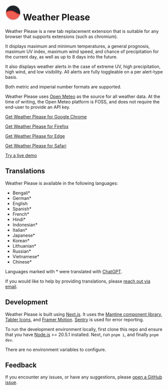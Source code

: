 # <img src="https://raw.githubusercontent.com/ggaidelevicius/weather-please/main/public/favicon.png" alt="Weather Please logo" width="50"> Weather Please

Weather Please is a new tab replacement extension that is suitable for any browser that supports extensions (such as chromium).

It displays maximum and minimum temperatures, a general prognosis, maximum UV index, maximum wind speed, and chance of precipitation for the current day, as well as up to 8 days into the future.

It also displays weather alerts in the case of extreme UV, high precipitation, high wind, and low visibility. All alerts are fully toggleable on a per alert-type basis.

Both metric and imperial number formats are supported.

Weather Please uses [Open Meteo](https://open-meteo.com/) as the source for all weather data. At the time of writing, the Open Meteo platform is FOSS, and does not require the end-user to provide an API key.

[Get Weather Please for Google Chrome](https://chrome.google.com/webstore/detail/weather-please/pgpheojdhgdjjahjpacijmgenmegnchn)

[Get Weather Please for Firefox](https://addons.mozilla.org/en-US/firefox/addon/weather-please/)

[Get Weather Please for Edge](https://microsoftedge.microsoft.com/addons/detail/weather-please/genbleeffmekfnbkfpgdkdpggamcgflo)

[Get Weather Please for Safari](https://apps.apple.com/au/app/weather-please/id6462968576)

[Try a live demo](https://weather-please.app/)

## Translations

Weather Please is available in the following languages:
- Bengali*
- German*
- English
- Spanish*
- French*
- Hindi*
- Indonesian*
- Italian*
- Japanese*
- Korean*
- Lithuanian*
- Russian*
- Vietnamese*
- Chinese*

Languages marked with * were translated with [ChatGPT](https://chat.openai.com/).

If you would like to help by providing translations, please [reach out via email](mailto:contact@weather-please.app).

## Development
Weather Please is built using [Next.js](https://nextjs.org/). It uses the [Mantine component library](https://mantine.dev/), [Tabler Icons](https://tablericons.com/), and [Framer Motion](https://www.framer.com/motion/). [Sentry](https://sentry.io/) is used for error reporting.

To run the development environment locally, first clone this repo and ensure that you have [Node.js](https://nodejs.org) >= 20.5.1 installed. Next, run ```pnpm i```, and finally ```pnpm dev```.

There are no environment variables to configure.

## Feedback
If you encounter any issues, or have any suggestions, please [open a GitHub issue](https://github.com/ggaidelevicius/weather-please/issues).
